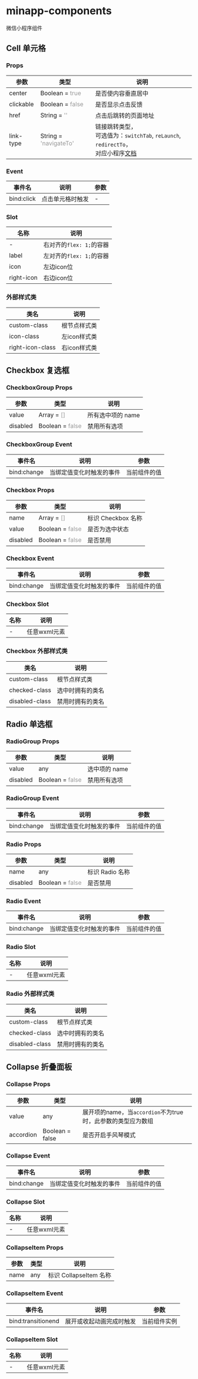 # minapp-components
微信小程序组件

## Cell 单元格

### Props

| 参数      | 类型                                                   | 说明                                                         |
| --------- | ------------------------------------------------------ | ------------------------------------------------------------ |
| center    | Boolean = <span style="color:#999;">true</span>        | 是否使内容垂直居中                                           |
| clickable | Boolean = <span style="color:#999;">false</span>       | 是否显示点击反馈                                             |
| href      | String = <span style="color:#999;">''</span>           | 点击后跳转的页面地址                                         |
| link-type | String = <span style="color:#999;">'navigateTo'</span> | 链接跳转类型，<br />可选值为：`switchTab`, `reLaunch`, `redirectTo`，<br />对应小程序[文档](https://developers.weixin.qq.com/miniprogram/dev/api/route/wx.switchTab.html "小程序官方文档") |

### Event

| 事件名     | 说明             | 参数 |
| ---------- | ---------------- | ---- |
| bind:click | 点击单元格时触发 | -    |

### Slot

| 名称       | 说明                   |
| ---------- | ---------------------- |
| -          | 右对齐的`flex: 1;`的容器 |
| label      | 左对齐的`flex: 1;`的容器 |
| icon       | 左边icon位             |
| right-icon | 右边icon位             |

### 外部样式类

| 类名             | 说明         |
| ---------------- | ------------ |
| custom-class     | 根节点样式类 |
| icon-class       | 左icon样式类 |
| right-icon-class | 右icon样式类 |

## Checkbox 复选框

### CheckboxGroup Props

|参数|类型|说明|
|-|-|-|
|value| Array = <span style="color:#999;">[]</span>|所有选中项的 name|
|disabled| Boolean = <span style="color:#999;">false</span>|禁用所有选项|

### CheckboxGroup Event

|事件名|说明|参数|
|-|-|-|
|bind:change|当绑定值变化时触发的事件|当前组件的值|


### Checkbox Props

|参数|类型|说明|
|-|-|-|
|name| Array = <span style="color:#999;">[]</span>|标识 Checkbox 名称|
|value| Boolean = <span style="color:#999;">false</span>|是否为选中状态|
|disabled| Boolean = <span style="color:#999;">false</span>|是否禁用|

### Checkbox Event

|事件名|说明|参数|
|-|-|-|
|bind:change|当绑定值变化时触发的事件|当前组件的值|

### Checkbox Slot

|名称|说明|
|-|-|
|-|任意wxml元素|

### Checkbox 外部样式类

|类名|说明|
|-|-|
|custom-class|根节点样式类|
|checked-class|选中时拥有的类名|
|disabled-class|禁用时拥有的类名|

## Radio 单选框

### RadioGroup Props

|参数|类型|说明|
|-|-|-|
|value|any|选中项的 name|
|disabled| Boolean = <span style="color:#999;">false</span>|禁用所有选项|

### RadioGroup Event

|事件名|说明|参数|
|-|-|-|
|bind:change|当绑定值变化时触发的事件|当前组件的值|

### Radio Props

|参数|类型|说明|
|-|-|-|
|name| any |标识 Radio 名称|
|disabled| Boolean = <span style="color:#999;">false</span>|是否禁用|

### Radio Event

|事件名|说明|参数|
|-|-|-|
|bind:change|当绑定值变化时触发的事件|当前组件的值|

### Radio Slot

|名称|说明|
|-|-|
|-|任意wxml元素|

### Radio 外部样式类

|类名|说明|
|-|-|
|custom-class|根节点样式类|
|checked-class|选中时拥有的类名|
|disabled-class|禁用时拥有的类名|

## Collapse 折叠面板

### Collapse Props

|参数|类型|说明|
|-|-|-|
|value| any |展开项的name，当`accordion`不为true时，此参数的类型应为数组|
|accordion| Boolean = false |是否开启手风琴模式|

### Collapse Event

|事件名|说明|参数|
|-|-|-|
|bind:change|当绑定值变化时触发的事件|当前组件的值|

### Collapse Slot

|名称|说明|
|-|-|
|-|任意wxml元素|

### CollapseItem Props

|参数|类型|说明|
|-|-|-|
|name| any |标识 CollapseItem 名称|

### CollapseItem Event

|事件名|说明|参数|
|-|-|-|
|bind:transitionend|展开或收起动画完成时触发|当前组件实例|

### CollapseItem Slot

|名称|说明|
|-|-|
|-|任意wxml元素|
